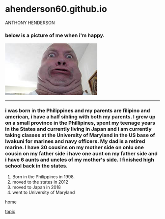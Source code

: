 # ahenderson60.github.io
ANTHONY HENDERSON
### below is a picture of me when i'm happy.
![picture of me](william.jpg)

---


### i was born in the Philippines and my parents are filipino and american, i have a half sibling with both my parents. I grew up on a small province in the Phillipines, spent my teenage years in the States and currently living in Japan and i am currently taking classes at the University of Maryland in the US base of Iwakuni for marines and navy officers. My dad is a retired marine. I have 30 cousins on my mother side on onlu one cousin on my father side i have one aunt on my father side and i have 6 aunts and uncles of my mother's side. I finished high school back in the states. 




1. Born in the Philippines in 1998.
2. moved to the states in 2012
3. moved to Japan in 2018
4. went to University of Maryland


[home](index)

[topic](topic)


